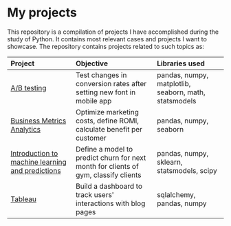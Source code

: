 # My projects 
This repository is a compilation of projects I have accomplished during the study of Python. It contains most relevant cases and projects I want to showcase.
The repository contains projects related to such topics as: 

| Project                                                             | Objective                                                            | Libraries used              |
| :-------------------------------------------------------------------| :---------------------                                               |:---------------------------|
|[A/B testing](https://github.com/edwo95/Projects/tree/main/AB%20Test)| Test changes in conversion rates after setting new font in mobile app| pandas, numpy, matplotlib, seaborn, math, statsmodels|
|[Business Metrics Analytics](https://github.com/edwo95/Projects/tree/main/Business%20Metrics%20Analytics) | Optimize marketing costs, define ROMI, calculate benefit per customer | pandas, numpy, seaborn |
|[Introduction to machine learning and predictions](https://github.com/edwo95/Projects/tree/main/Predictions)|Define a model to predict churn for next month for clients of gym, classify clients| pandas, numpy, sklearn, statsmodels, scipy
| [Tableau](https://github.com/edwo95/Study-projects/tree/main/Tableau)|Build a dashboard to track users' interactions with blog pages| sqlalchemy, pandas, numpy


